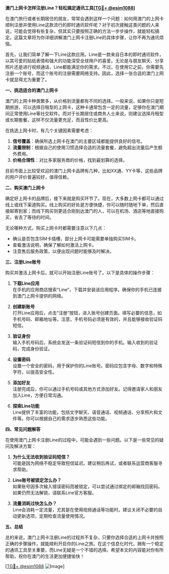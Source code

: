 **澳门上网卡怎样注册Line？轻松搞定通讯工具[[TG💪+ @esim1088](https://t.me/s/esim1088)]**

在澳门旅行或者长期居住的朋友，常常会遇到这样一个问题：如何用澳门的上网卡顺利注册并使用Line这款流行的即时通讯软件呢？对于初次接触这类问题的人来说，可能会觉得有些复杂，但其实只要按照正确的方法一步步操作，就能轻松搞定。这篇文章将为你详细讲解澳门上网卡注册Line的具体步骤，让你不再为通讯烦恼。

首先，让我们简单了解一下Line这款应用。Line是一款来自日本的即时通讯软件，以其可爱的贴纸表情和强大的功能深受全球用户的喜爱。无论是与朋友聊天、分享照片还是进行视频通话，Line都能满足你的需求。不过，在使用它之前，你需要先注册一个账号，而这个账号的注册需要网络支持。因此，选择一张合适的澳门上网卡就显得尤为重要了。

**一、挑选适合的澳门上网卡**

澳门的上网卡种类繁多，从价格到流量都有不同的选择。一般来说，如果你只是短期旅游，可以选择日租型的上网卡，这种卡通常包含一定的流量，足够你在澳门期间正常使用Line等社交软件。而对于长期居住或商务人士来说，则建议选择月租型或长期套餐，这样不仅流量更充足，而且性价比更高。

在挑选上网卡时，有几个关键因素需要考虑：
1. **信号覆盖**：确保所选上网卡在澳门的主要区域都能提供良好的信号。
2. **流量限制**：根据自己的使用习惯选择合适的流量套餐，避免超出流量后产生额外费用。
3. **价格合理性**：对比多家服务商的价格，找到最划算的选择。

目前市面上比较受欢迎的澳门上网卡品牌有几种，比如XX通、YY卡等，这些品牌的用户评价普遍较好，值得信赖。

**二、购买澳门上网卡**

确定好上网卡的品牌后，接下来就是购买环节了。现在，大多数上网卡都可以通过线上或线下渠道购买。线上购买的好处是方便快捷，你可以随时随地下单，然后直接邮寄到家；而线下购买则更适合刚到达澳门的人，可以在机场、酒店等地直接购买，省去了等待的时间。

无论哪种方式，购买上网卡时都需要注意以下几点：
- 确认是否包含SIM卡插槽，部分上网卡可能需要单独购买SIM卡。
- 查看激活说明，确保了解如何激活上网卡。
- 注意售后服务政策，以便出现问题时能够及时解决。

**三、注册Line账号**

购买并激活上网卡后，就可以开始注册Line账号了。以下是具体的操作步骤：

1. **下载Line应用**  
   在手机的应用商店搜索“Line”，下载并安装该应用程序。确保你的手机已连接到澳门上网卡提供的网络。

2. **创建新账号**  
   打开Line应用后，点击“注册”按钮，进入账号创建页面。填写必要的信息，如手机号码、邮箱地址等。注意，手机号码必须是有效的，并且能够接收验证码短信。

3. **验证身份**  
   输入手机号码后，系统会发送一条验证码短信到你的手机。输入收到的验证码，完成身份验证。

4. **设置密码**  
   设置一个安全的密码，用于保护你的Line账号。密码应包含字母、数字和特殊字符，以提高安全性。

5. **添加好友**  
   注册完成后，你可以通过手机号码或其他方式添加好友。记得邀请家人和朋友加入Line，方便日常沟通。

6. **探索Line功能**  
   Line提供了丰富的功能，包括文字聊天、语音通话、视频通话、分享照片和文件等。你可以根据自己的需求逐步熟悉这些功能。

**四、常见问题解答**

在使用澳门上网卡注册Line的过程中，可能会遇到一些问题。以下是一些常见的疑问及解决方案：

1. **为什么无法收到验证码短信？**  
   可能是因为网络不稳定导致短信延迟。建议稍后再试，或者联系运营商客服寻求帮助。

2. **Line账号被锁定怎么办？**  
   如果账号因多次输入错误密码而被锁定，可以尝试通过绑定的邮箱找回密码。如果仍然无法解锁，请联系Line官方客服。

3. **流量消耗过快怎么办？**  
   Line会消耗一定流量，尤其是在使用视频通话等功能时。建议关闭不必要的自动更新选项，定期检查流量使用情况。

**五、总结**

总的来说，澳门上网卡注册Line的过程并不复杂，只要你选择合适的上网卡并按照正确的步骤操作，就能顺利开启你的Line之旅。在这个信息化时代，拥有一个稳定的通讯工具至关重要，而Line无疑是一个不错的选择。希望本文的内容能对你有所帮助，祝你在澳门的生活更加便捷愉快！

[[TG💪+ @esim1088](https://t.me/s/esim1088) ![Image](https://i.postimg.cc/4NQfJmqS/Snipaste-2025-05-13-00-14-12.png)]